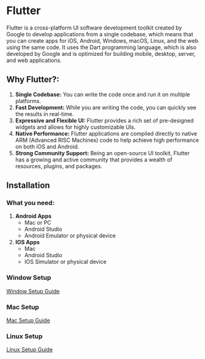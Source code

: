 # Flutter

Flutter is a cross-platform UI software development toolkit created by Google to develop applications from a single codebase, which means that you can create apps for iOS, Android, Windows, macOS, Linux, and the web using the same code. It uses the Dart programming language, which is also developed by Google and is optimized for building mobile, desktop, server, and web applications.

## Why Flutter?:

1. **Single Codebase:** You can write the code once and run it on multiple platforms.
2. **Fast Development:** While you are writing the code, you can quickly see the results in real-time.
3. **Expressive and Flexible UI:** Flutter provides a rich set of pre-designed widgets and allows for highly customizable UIs.
4. **Native Performance:** Flutter applications are compiled directly to native ARM (Advanced RISC Machines) code to help achieve high performance on both iOS and Android.
5. **Strong Community Support:** Being an open-source UI toolkit, Flutter has a growing and active community that provides a wealth of resources, plugins, and packages.

## Installation

### What you need:
1. **Android Apps**
   - Mac or PC
   - Android Studio
   - Android Emulator or physical device
2. **IOS Apps**
   - Mac
   - Android Studio
   - IOS Simulator or physical device

### Window Setup
[Window Setup Guide](Window_Setup.md)

### Mac Setup
[Mac Setup Guide](Mac_setup.md)

### Linux Setup
[Linux Setup Guide](Linux_Setup.md)